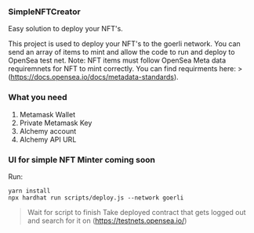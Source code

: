 ### SimpleNFTCreator
Easy solution to deploy your NFT's.

This project is used to deploy your NFT's to the goerli network. You can send an array of items to mint and allow the code to run and deploy to OpenSea test net.
Note: NFT items must follow OpenSea Meta data requiremnets for NFT to mint correctly. You can find requirments here: > (https://docs.opensea.io/docs/metadata-standards).

### What you need
1. Metamask Wallet
2. Private Metamask Key
3. Alchemy account
4. Alchemy API URL

### UI for simple NFT Minter coming soon

Run:
```
yarn install
npx hardhat run scripts/deploy.js --network goerli
```
> Wait for script to finish
> Take deployed contract that gets logged out and search for it on (https://testnets.opensea.io/)
